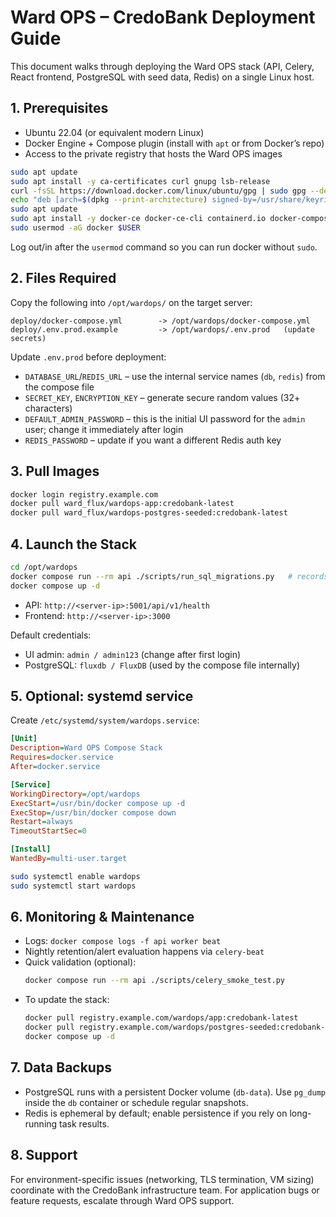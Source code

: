 # Ward OPS – CredoBank Deployment Guide

This document walks through deploying the Ward OPS stack (API, Celery, React frontend, PostgreSQL with seed data, Redis) on a single Linux host.

## 1. Prerequisites

- Ubuntu 22.04 (or equivalent modern Linux)
- Docker Engine + Compose plugin (install with `apt` or from Docker’s repo)
- Access to the private registry that hosts the Ward OPS images

```bash
sudo apt update
sudo apt install -y ca-certificates curl gnupg lsb-release
curl -fsSL https://download.docker.com/linux/ubuntu/gpg | sudo gpg --dearmor -o /usr/share/keyrings/docker.gpg
echo "deb [arch=$(dpkg --print-architecture) signed-by=/usr/share/keyrings/docker.gpg] https://download.docker.com/linux/ubuntu $(lsb_release -cs) stable" | sudo tee /etc/apt/sources.list.d/docker.list
sudo apt update
sudo apt install -y docker-ce docker-ce-cli containerd.io docker-compose-plugin
sudo usermod -aG docker $USER
```

Log out/in after the `usermod` command so you can run docker without `sudo`.

## 2. Files Required

Copy the following into `/opt/wardops/` on the target server:

```
deploy/docker-compose.yml        -> /opt/wardops/docker-compose.yml
deploy/.env.prod.example         -> /opt/wardops/.env.prod   (update secrets)
```

Update `.env.prod` before deployment:

- `DATABASE_URL`/`REDIS_URL` – use the internal service names (`db`, `redis`) from the compose file
- `SECRET_KEY`, `ENCRYPTION_KEY` – generate secure random values (32+ characters)
- `DEFAULT_ADMIN_PASSWORD` – this is the initial UI password for the `admin` user; change it immediately after login
- `REDIS_PASSWORD` – update if you want a different Redis auth key

## 3. Pull Images

```bash
docker login registry.example.com
docker pull ward_flux/wardops-app:credobank-latest
docker pull ward_flux/wardops-postgres-seeded:credobank-latest
```

## 4. Launch the Stack

```bash
cd /opt/wardops
docker compose run --rm api ./scripts/run_sql_migrations.py   # records applied migrations
docker compose up -d
```

- API: `http://<server-ip>:5001/api/v1/health`
- Frontend: `http://<server-ip>:3000`

Default credentials:

- UI admin: `admin / admin123` (change after first login)
- PostgreSQL: `fluxdb / FluxDB` (used by the compose file internally)

## 5. Optional: systemd service

Create `/etc/systemd/system/wardops.service`:

```ini
[Unit]
Description=Ward OPS Compose Stack
Requires=docker.service
After=docker.service

[Service]
WorkingDirectory=/opt/wardops
ExecStart=/usr/bin/docker compose up -d
ExecStop=/usr/bin/docker compose down
Restart=always
TimeoutStartSec=0

[Install]
WantedBy=multi-user.target
```

```bash
sudo systemctl enable wardops
sudo systemctl start wardops
```

## 6. Monitoring & Maintenance

- Logs: `docker compose logs -f api worker beat`
- Nightly retention/alert evaluation happens via `celery-beat`
- Quick validation (optional):
  ```bash
  docker compose run --rm api ./scripts/celery_smoke_test.py
  ```
- To update the stack:
  ```bash
  docker pull registry.example.com/wardops/app:credobank-latest
  docker pull registry.example.com/wardops/postgres-seeded:credobank-latest
  docker compose up -d
  ```

## 7. Data Backups

- PostgreSQL runs with a persistent Docker volume (`db-data`). Use `pg_dump` inside the `db` container or schedule regular snapshots.
- Redis is ephemeral by default; enable persistence if you rely on long-running task results.

## 8. Support

For environment-specific issues (networking, TLS termination, VM sizing) coordinate with the CredoBank infrastructure team. For application bugs or feature requests, escalate through Ward OPS support.
